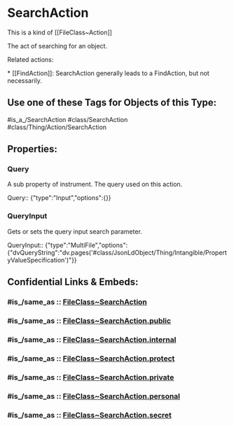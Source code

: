 ﻿---
excludes: 
extends: FileClass~Thing/FileClass~Action
fields:
- id: aosG9F
  name: Query
  options: {}
  type: Input
  path: ''
- id: Gz1TOS
  name: QueryInput
  options:
    dvQueryString: "dv.pages('#class/JsonLdObject/Thing/Intangible/PropertyValueSpecification')"
  type: MultiFile
  path: ''
icon: link-2
limit: 9
mapWithTag: true
tagNames:
- class/SearchAction
- class/Thing/Action/SearchAction
- is_a_/SearchAction
- schema-org/SearchAction
tags:
- class/FileClass
- class/SearchAction
- is_a_/SearchAction
- class/Thing/Action/SearchAction
version: 2.0
---

# SearchAction
This is a kind of [[FileClass~Action]]

The act of searching for an object.

Related actions:

\* [[FindAction]]: SearchAction generally leads to a FindAction, but not necessarily.


## Use one of these Tags for Objects of this Type:

#is_a_/SearchAction
#class/SearchAction
#class/Thing/Action/SearchAction

## Properties:

### Query
A sub property of instrument. The query used on this action.

Query:: {"type":"Input","options":{}}

### QueryInput
Gets or sets the query input search parameter.

QueryInput:: {"type":"MultiFile","options":{"dvQueryString":"dv.pages('#class/JsonLdObject/Thing/Intangible/PropertyValueSpecification')"}}


## Confidential Links & Embeds: 

### #is_/same_as :: [FileClass~SearchAction](/_Standards/fileClass/FileClass~Thing/FileClass~Action/FileClass~SearchAction.md) 

### #is_/same_as :: [FileClass~SearchAction.public](/_public/fileClass/FileClass~Thing/FileClass~Action/FileClass~SearchAction.public.md) 

### #is_/same_as :: [FileClass~SearchAction.internal](/_internal/fileClass/FileClass~Thing/FileClass~Action/FileClass~SearchAction.internal.md) 

### #is_/same_as :: [FileClass~SearchAction.protect](/_protect/fileClass/FileClass~Thing/FileClass~Action/FileClass~SearchAction.protect.md) 

### #is_/same_as :: [FileClass~SearchAction.private](/_private/fileClass/FileClass~Thing/FileClass~Action/FileClass~SearchAction.private.md) 

### #is_/same_as :: [FileClass~SearchAction.personal](/_personal/fileClass/FileClass~Thing/FileClass~Action/FileClass~SearchAction.personal.md) 

### #is_/same_as :: [FileClass~SearchAction.secret](/_secret/fileClass/FileClass~Thing/FileClass~Action/FileClass~SearchAction.secret.md)


